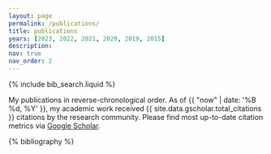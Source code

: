 ```yaml
---
layout: page
permalink: /publications/
title: publications
years: [2023, 2022, 2021, 2020, 2019, 2015]
description: 
nav: true
nav_order: 2
---
```


<!-- _pages/publications.md -->

<!-- Bibsearch Feature -->

{% include bib_search.liquid %}

<div class="publications">

My publications in reverse-chronological order. As of {{ "now" | date: '%B %d, %Y' }}, my academic work received {{ site.data.gscholar.total_citations }} citations by the research community. Please find most up-to-date citation metrics via <a href="https://scholar.google.com/citations?user=AREhBXYAAAAJ&hl=en&inst=16406962374688485356">Google Scholar</a>.


{% bibliography %}

</div>

